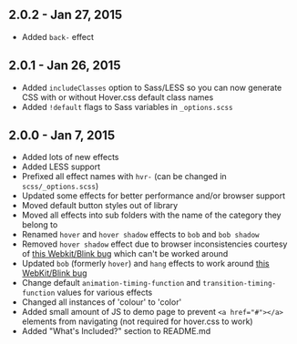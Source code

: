 ## 2.0.2 - Jan 27, 2015

- Added `back-` effect

## 2.0.1 - Jan 26, 2015

- Added `includeClasses` option to Sass/LESS so you can now generate CSS with or without Hover.css default class names
- Added `!default` flags to Sass variables in `_options.scss`

## 2.0.0 - Jan 7, 2015

- Added lots of new effects
- Added LESS support
- Prefixed all effect names with `hvr-` (can be changed in `scss/_options.scss`)
- Updated some effects for better performance and/or browser support
- Moved default button styles out of library
- Moved all effects into sub folders with the name of the category they belong to
- Renamed `hover` and `hover shadow` effects to `bob` and `bob shadow`
- Removed `hover shadow` effect due to browser inconsistencies courtesy of [this Webkit/Blink bug](https://github.com/IanLunn/Hover/issues/24) which can't be worked around
- Updated `bob` (formerly `hover`) and `hang` effects to work around [this WebKit/Blink bug](https://github.com/IanLunn/Hover/issues/24)
- Change default `animation-timing-function` and `transition-timing-function` values for various effects
- Changed all instances of 'colour' to 'color'
- Added small amount of JS to demo page to prevent `<a href="#"></a>` elements from navigating (not required for hover.css to work)
- Added "What's Included?" section to README.md
